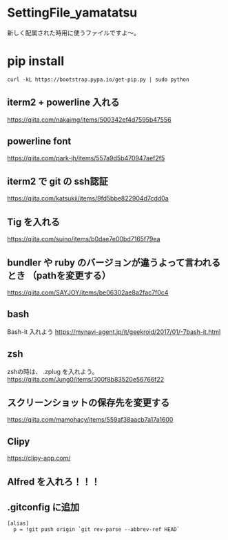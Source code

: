 # SettingFile_yamatatsu

新しく配属された時用に使うファイルですよ〜。

# pip install
`curl -kL https://bootstrap.pypa.io/get-pip.py | sudo python`

## iterm2 + powerline 入れる
https://qiita.com/nakajmg/items/500342ef4d7595b47556

## powerline font
https://qiita.com/park-jh/items/557a9d5b470947aef2f5

## iterm2 で git の ssh認証
https://qiita.com/katsukii/items/9fd5bbe822904d7cdd0a

## Tig を入れる
https://qiita.com/suino/items/b0dae7e00bd7165f79ea

## bundler や ruby のバージョンが違うよって言われるとき （pathを変更する）
https://qiita.com/SAYJOY/items/be06302ae8a2fac7f0c4

## bash
Bash-it 入れよう
https://mynavi-agent.jp/it/geekroid/2017/01/-7bash-it.html

## zsh
zshの時は、
.zplug を入れよう。
https://qiita.com/Jung0/items/300f8b83520e56766f22

## スクリーンショットの保存先を変更する
https://qiita.com/mamohacy/items/559af38aacb7a17a1600

## Clipy
https://clipy-app.com/

## Alfred を入れろ！！！

## .gitconfig に追加
```
[alias]
  p = !git push origin `git rev-parse --abbrev-ref HEAD`
```

